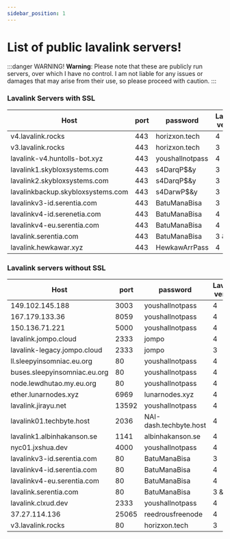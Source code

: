 ```yaml
---
sidebar_position: 1
---
```


# List of public lavalink servers!

:::danger WARNING!
**Warning**: Please note that these are publicly run servers, over which I have no control. I am not liable for any issues or damages that may arise from their use, so please proceed with caution.
:::

### Lavalink Servers with SSL

| Host                              | port | password        | Lavalink version | Plugins |
|-----------------------------------|------|-----------------|------------------|---------|
| v4.lavalink.rocks                 | 443  | horizxon.tech   | 4                |         |
| v3.lavalink.rocks                 | 443  | horizxon.tech   | 3                |         |
| lavalink-v4.huntolls-bot.xyz      | 443  | youshallnotpass | 4                |         |
| lavalink1.skybloxsystems.com      | 443  | s4DarqP$&y      | 3                |         |
| lavalink2.skybloxsystems.com      | 443  | s4DarqP$&y      | 3                |         |
| lavalinkbackup.skybloxsystems.com | 443  | s4DarwP$&y      | 3                |         |
| lavalinkv3-id.serentia.com        | 443  | BatuManaBisa    | 3                |         |
| lavalinkv4-id.serenetia.com       | 443  | BatuManaBisa    | 4                |         |
| lavalinkv4-eu.serentia.com        | 443  | BatuManaBisa    | 4                |         |
| lavalink.serentia.com             | 443  | BatuManaBisa    | 3 & 4            |         |
| lavalink.hewkawar.xyz             | 443  | HewkawArrPass   | 4                |         |

### Lavalink servers without SSL

| Host                         | port  | password               | Lavalink version | Plugins |
|------------------------------|-------|------------------------|------------------|---------|
| 149.102.145.188              | 3003  | youshallnotpass        | 4                |         |
| 167.179.133.36               | 8059  | youshallnotpass        | 4                |         |
| 150.136.71.221               | 5000  | youshallnotpass        | 4                |         |
| lavalink.jompo.cloud         | 2333  | jompo                  | 4                |         |
| lavalink-legacy.jompo.cloud  | 2333  | jompo                  | 3                |         |
| ll.sleepyinsomniac.eu.org    | 80    | youshallnotpass        | 4                |         |
| buses.sleepyinsomniac.eu.org | 80    | youshallnotpass        | 4                |         |
| node.lewdhutao.my.eu.org     | 80    | youshallnotpass        | 4                |         |
| ether.lunarnodes.xyz         | 6969  | lunarnodes.xyz         | 4                |         |
| lavalink.jirayu.net          | 13592 | youshallnotpass        | 4                |         |
| lavalink01.techbyte.host     | 2036  | NAI-dash.techbyte.host | 4                |         |
| lavalink1.albinhakanson.se   | 1141  | albinhakanson.se       | 4                |         |
| nyc01.jxshua.dev             | 4000  | youshallnotpass        | 4                |         |
| lavalinkv3-id.serentia.com   | 80    | BatuManaBisa           | 3                |         |
| lavalinkv4-id.serentia.com   | 80    | BatuManaBisa           | 4                |         |
| lavalinkv4-eu.serentia.com   | 80    | BatuManaBisa           | 4                |         |
| lavalink.serentia.com        | 80    | BatuManaBisa           | 3 & 4            |         |
| lavalink.clxud.dev           | 2333  | youshallnotpass        | 4                |         |
| 37.27.114.136                | 25065 | reedrousfreenode       | 4                |         |
| v3.lavalink.rocks            | 80    | horizxon.tech          | 3                |         |